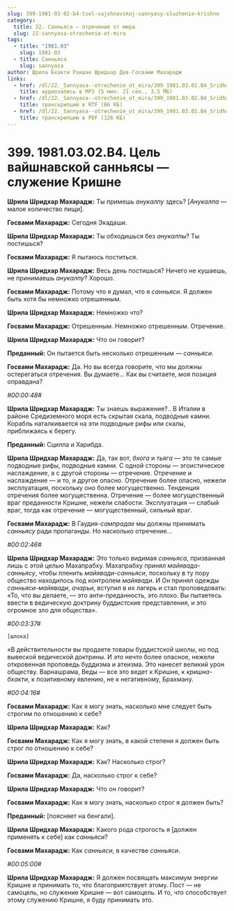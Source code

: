 ```yaml
---
slug: 399-1981-03-02-b4-tsel-vajshnavskoj-sannyasy-sluzhenie-krishne
category:
  title: 22. Санньяса — отречение от мира
  slug: 22-sannyasa-otrechenie-ot-mira
tags:
  - title: "1981.03"
    slug: 1981-03
  - title: Санньяса
    slug: sannyasa
author: Шрила Бхакти Ракшак Шридхар Дев-Госвами Махарадж
links:
  - href: /dl/22._Sannyasa--otrechenie_ot_mira/399_1981.03.02.B4_SridharMj_Cel_vaishnavskoy_sannyasy-sluzheniye_Krishne.mp3
    title: аудиозапись в MP3 (5 мин. 21 сек., 3,5 МБ)
  - href: /dl/22._Sannyasa--otrechenie_ot_mira/399_1981.03.02.B4_SridharMj_Cel_vaishnavskoy_sannyasy-sluzheniye_Krishne.rtf
    title: транскрипцию в RTF (66 КБ)
  - href: /dl/22._Sannyasa--otrechenie_ot_mira/399_1981.03.02.B4_SridharMj_Cel_vaishnavskoy_sannyasy-sluzheniye_Krishne.pdf
    title: транскрипцию в PDF (126 КБ)
---
```


# 399. 1981.03.02.B4. Цель вайшнавской санньясы — служение Кришне

**Шрила Шридхар Махарадж:** Ты примешь *анукалпу* здесь? [*Анукалпа* — малое количество пищи].

**Госвами Махарадж:** Сегодня Экадаши.

**Шрила Шридхар Махарадж:** Ты обходишься без *анукалпы*? Ты постишься?

**Госвами Махарадж:** Я пытаюсь поститься.

**Шрила Шридхар Махарадж:** Весь день постишься? Ничего не кушаешь, не принимаешь *анукалпу*? Хорошо.

**Госвами Махарадж:** Потому что я думал, что я *санньяси*. Я должен быть хотя бы немножко отрешенным.

**Шрила Шридхар Махарадж:** Немножко что?

**Госвами Махарадж:** Отрешенным. Немножко отрешенным. Отречение.

**Шрила Шридхар Махарадж:** Что он говорит?

**Преданный:** Он пытается быть несколько отрешенным — *санньяси*.

**Госвами Махарадж:** Да. Но вы всегда говорите, что мы должны остерегаться отречения. Вы думаете… Как вы считаете, моя позиция оправдана?

*#00:00:48#*

**Шрила Шридхар Махарадж:** Ты знаешь выражение?.. В Италии в районе Средиземного моря есть скрытая скала, подводные камни. Корабль наталкивается на эти подводные рифы или скалы, приближаясь к берегу.

**Преданный:** Сцилла и Харибда.

**Шрила Шридхар Махарадж:** Да, так вот, *бхога* и *тьяга* — это те самые подводные рифы, подводные камни. С одной стороны — эгоистическое наслаждение, а с другой стороны — отречение. Отречение и наслаждение — и то, и другое опасно. Отречение более опасно, нежели эксплуатация, поскольку оно более могущественно. Тенденция отречения более могущественна. Отречение — более могущественный враг преданности Кришне, нежели слабости. Эксплуатация — слабый враг, тогда как отречение — могущественный, сильный враг.

**Госвами Махарадж:** В Гаудия-*сампрадае* мы должны принимать *санньясу* ради пропаганды. Но насколько отречение…

*#00:02:46#*

**Шрила Шридхар Махарадж:** Это только видимая *санньяса*, призванная лишь с этой целью Махапрабху. Махапрабху принял *майявада-санньясу*, чтобы пленить *майявади-санньяси*, поскольку в ту пору общество находилось под контролем *майявади*. И Он принял одежды *санньяси-майявади*, *ачарьи*, вступил в их лагерь и стал проповедовать: «То, что вы делаете, — это анти-преданность, это плохо. Вы пытаетесь ввести в ведическую доктрину буддистские представления, и это огромное зло для общества».

*#00:03:37#*

    [шлока]

«В действительности вы продаете товары буддистской школы, но под вывеской ведической доктрины. И это нечто более опасное, нежели откровенная проповедь буддизма и атеизма. Это нанесет великий урон обществу. Варнашрама, Веды — все это ведет к Кришне, к *кришна-бхакти*, к позитивному явлению, не к негативному, Брахману.

*#00:04:16#*

**Госвами Махарадж:** Как я могу знать, насколько мне следует быть строгим по отношению к себе?

**Шрила Шридхар Махарадж:** Как?

**Госвами Махарадж:** Как я могу знать, в какой степени я должен быть строг по отношению к себе?

**Шрила Шридхар Махарадж:** Как? Насколько строг?

**Госвами Махарадж:** Да, насколько строг к себе?

**Шрила Шридхар Махарадж:** Что он говорит?

**Госвами Махарадж:** Как я могу знать, насколько строг я должен быть?

**Преданный:** [поясняет на бенгали].

**Шрила Шридхар Махарадж:** Какого рода строгость я [должен применять к себе] как *санньяси*?

**Госвами Махарадж:** Как *санньяси*, в качестве *санньяси*.

*#00:05:00#*

**Шрила Шридхар Махарадж:** Я должен посвящать максимум энергии Кришне и принимать то, что благоприятствует этому. Пост — не самоцель, но служение Кришне — вот самоцель. И то, что способствует этому служению Кришне, я буду принимать это.

